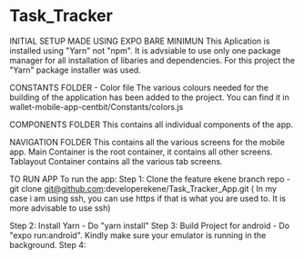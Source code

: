 # Task_Tracker

INITIAL SETUP MADE USING EXPO BARE MINIMUN
This Aplication is installed using "Yarn" not "npm". It is advsiable to use only one package manager for all installation of libaries and dependencies. For this project the "Yarn" package installer was used.

CONSTANTS FOLDER - Color file
The various colours needed for the building of the application has been added to the project. You can find it in wallet-mobile-app-centbit/Constants/colors.js

COMPONENTS FOLDER
This contains all individual components of the app.

NAVIGATION FOLDER
This contains all the various screens for the mobile app. Main Container is the root container, it contains all other screens. Tablayout Container contains all the various tab screens.

TO RUN APP
To run the app:
Step 1: Clone the feature ekene branch repo - git clone git@github.com:developerekene/Task_Tracker_App.git ( In my case i am using ssh, you can use https if that is what you are used to. It is more advisable to use ssh)

Step 2: Install Yarn - Do "yarn install"
Step 3: Build Project for android - Do "expo run:android". Kindly make sure your emulator is running in the background.
Step 4: 

